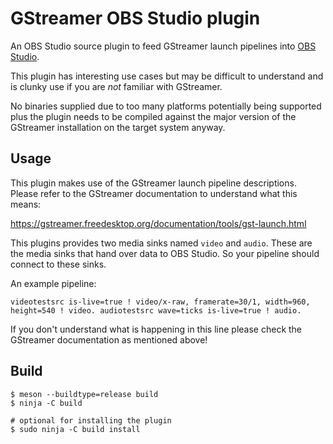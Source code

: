 GStreamer OBS Studio plugin
===

An OBS Studio source plugin to feed GStreamer launch pipelines into [OBS
Studio][1].

This plugin has interesting use cases but may be difficult to understand and is
clunky use if you are _not_ familiar with GStreamer.

No binaries supplied due to too many platforms potentially being supported plus
the plugin needs to be compiled against the major version of the GStreamer
installation on the target system anyway.

[1]: https://obsproject.com

Usage
---

This plugin makes use of the GStreamer launch pipeline descriptions. Please
refer to the GStreamer documentation to understand what this means:

https://gstreamer.freedesktop.org/documentation/tools/gst-launch.html

This plugins provides two media sinks named `video` and `audio`. These are the
media sinks that hand over data to OBS Studio. So your pipeline should connect
to these sinks.

An example pipeline:

    videotestsrc is-live=true ! video/x-raw, framerate=30/1, width=960, height=540 ! video. audiotestsrc wave=ticks is-live=true ! audio.

If you don't understand what is happening in this line please check the
GStreamer documentation as mentioned above!


Build
---

```shell
$ meson --buildtype=release build
$ ninja -C build

# optional for installing the plugin
$ sudo ninja -C build install
```
